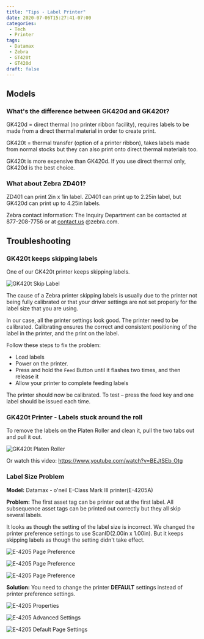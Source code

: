 ```yaml
---
title: "Tips - Label Printer"
date: 2020-07-06T15:27:41-07:00
categories:
 - Tech
 - Printer
tags:
 - Datamax
 - Zebra
 - GT420t
 - GT420d
draft: false
---
```


## Models
### What's the difference between GK420d and GK420t?
GK420d = direct thermal (no printer ribbon facility), 
requires labels to be made from a direct thermal material in order to create print.

GK420t = thermal transfer (option of a printer ribbon), 
takes labels made from normal stocks but they can also print onto direct thermal materials too.

GK420t is more expensive than GK420d. If you use direct thermal only, GK420d is the best choice. 

### What about Zebra ZD401?
ZD401 can print 2in x 1in label. ZD401 can print up to 2.25in label, but GK420d can print up to 4.25in labels. 

Zebra contact information:
The Inquiry Department can be contacted at 877-208-7756 or at [contact.us](http://contact.us) @zebra.com.

## Troubleshooting

### GK420t keeps skipping labels
One of our GK420t printer keeps skipping labels.

![GK420t Skip Label](/images/2020/gk420t-skip-labels.PNG)

The cause of a Zebra printer skipping labels is usually due to the printer not being fully calibrated or 
that your driver settings are not set properly for the label size that you are using. 

In our case, all the printer settings look good. The printer need to be calibrated.
Calibrating ensures the correct and consistent positioning of the label in the printer, 
and the print on the label.

Follow these steps to fix the problem:

* Load labels
* Power on the printer.
* Press and hold the `Feed` Button until it flashes two times, and then release it
* Allow your printer to complete feeding labels

The printer should now be calibrated. To test – press the feed key and one label should be issued each time.

### GK420t Printer - Labels stuck around the roll
To remove the labels on the Platen Roller and clean it, 
pull the two tabs out and pull it out.

![GK420t Platen Roller](/images/2020/GK420t-Roller.PNG)

Or watch this video: https://www.youtube.com/watch?v=BEJtSEb_Otg

### Label Size Problem
**Model:** Datamax - o'neil E-Class Mark III printer(E-4205A)

**Problem:**
The first asset tag can be printer out at the first label. 
All subsequence asset tags can be printed out correctly but they all skip several labels.

It looks as though the setting of the label size is incorrect. 
We changed the printer preference settings to use ScanID(2.00in x 1.00in).
But it keeps skipping labels as though the setting didn't take effect.

![E-4205 Page Preference](/images/2020/E-4205A_Page.jpg)

![E-4205 Page Preference](/images/2020/E-4205A_Graphics.jpg)

![E-4205 Page Preference](/images/2020/E-4205A_Stock.jpg)

 
**Solution:**
You need to change the printer **DEFAULT** settings instead of printer preference settings.

![E-4205 Properties](/images/2020/E-4205A_Properties.JPG)

![E-4205 Advanced Settings](/images/2020/E-4205A_Advanced.JPG)

![E-4205 Default Page Settings](/images/2020/E-4205A_Defaults_Page.JPG)

